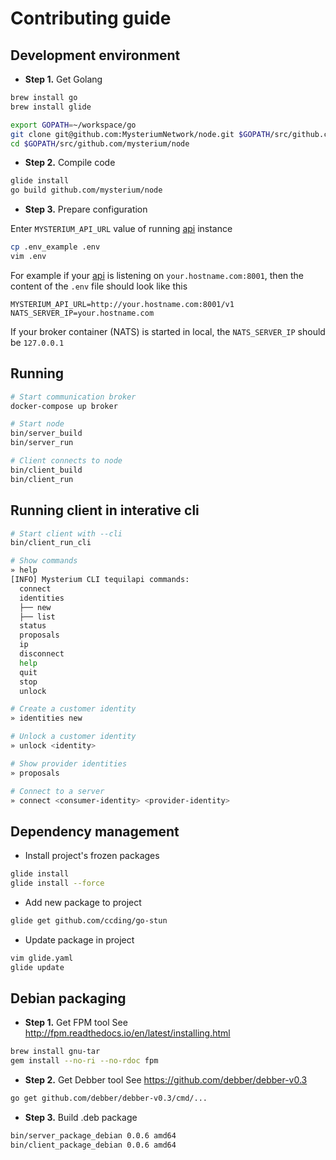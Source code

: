 # Contributing guide


Development environment
------------
* **Step 1.** Get Golang
```bash
brew install go
brew install glide

export GOPATH=~/workspace/go
git clone git@github.com:MysteriumNetwork/node.git $GOPATH/src/github.com/mysterium/node
cd $GOPATH/src/github.com/mysterium/node
```

* **Step 2.** Compile code
```bash
glide install
go build github.com/mysterium/node
```

* **Step 3.** Prepare configuration

Enter `MYSTERIUM_API_URL` value of running [api](https://github.com/MysteriumNetwork/api) instance

```bash
cp .env_example .env
vim .env
```

For example if your [api](https://github.com/MysteriumNetwork/api) is listening
on `your.hostname.com:8001`, then the content of the `.env` file should look like this

```
MYSTERIUM_API_URL=http://your.hostname.com:8001/v1
NATS_SERVER_IP=your.hostname.com
```

If your broker container (NATS) is started in local, the `NATS_SERVER_IP` should be
`127.0.0.1`

Running
------------
``` bash
# Start communication broker
docker-compose up broker

# Start node
bin/server_build
bin/server_run

# Client connects to node
bin/client_build
bin/client_run
```

Running client in interative cli
------------
```bash
# Start client with --cli
bin/client_run_cli

# Show commands
» help
[INFO] Mysterium CLI tequilapi commands:
  connect
  identities
  ├── new
  ├── list
  status
  proposals
  ip
  disconnect
  help
  quit
  stop
  unlock

# Create a customer identity
» identities new

# Unlock a customer identity
» unlock <identity>

# Show provider identities
» proposals

# Connect to a server
» connect <consumer-identity> <provider-identity>
```

Dependency management
------------
* Install project's frozen packages
```bash
glide install
glide install --force
```

* Add new package to project
```bash
glide get github.com/ccding/go-stun
```

* Update package in project
```bash
vim glide.yaml
glide update
```


Debian packaging
------------
* **Step 1.** Get FPM tool
See http://fpm.readthedocs.io/en/latest/installing.html

```bash
brew install gnu-tar
gem install --no-ri --no-rdoc fpm
```

* **Step 2.** Get Debber tool
See https://github.com/debber/debber-v0.3

```bash
go get github.com/debber/debber-v0.3/cmd/...
```

* **Step 3.** Build .deb package
```bash
bin/server_package_debian 0.0.6 amd64
bin/client_package_debian 0.0.6 amd64
```
